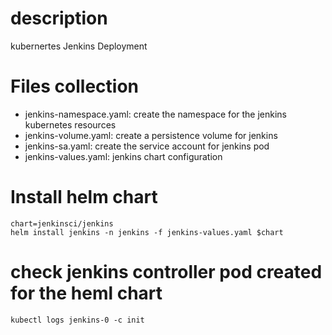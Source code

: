 # description
kubernertes Jenkins Deployment

# Files collection
- jenkins-namespace.yaml: create the namespace for the jenkins kubernetes resources
- jenkins-volume.yaml: create a persistence volume for jenkins
- jenkins-sa.yaml: create the service account for jenkins pod
- jenkins-values.yaml: jenkins chart configuration

# Install helm chart
```
chart=jenkinsci/jenkins
helm install jenkins -n jenkins -f jenkins-values.yaml $chart
```

# check jenkins controller pod created for the heml chart
```
kubectl logs jenkins-0 -c init
```
